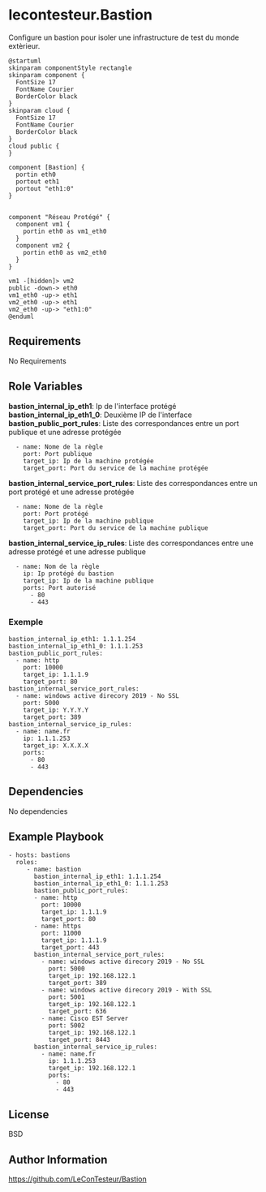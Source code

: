 lecontesteur.Bastion
==========================

Configure un bastion pour isoler une infrastructure de test du monde extèrieur.

```plantuml
@startuml
skinparam componentStyle rectangle
skinparam component {
  FontSize 17
  FontName Courier
  BorderColor black
}
skinparam cloud {
  FontSize 17
  FontName Courier
  BorderColor black
}
cloud public {
}

component [Bastion] {
  portin eth0
  portout eth1
  portout "eth1:0"
}


component "Réseau Protégé" {
  component vm1 {
    portin eth0 as vm1_eth0
  }
  component vm2 {
    portin eth0 as vm2_eth0
  }
}

vm1 -[hidden]> vm2
public -down-> eth0
vm1_eth0 -up-> eth1
vm2_eth0 -up-> eth1
vm2_eth0 -up-> "eth1:0"
@enduml
```

Requirements
------------

No Requirements

Role Variables
--------------

**bastion_internal_ip_eth1**: Ip de l'interface protégé
**bastion_internal_ip_eth1_0**: Deuxième IP de l'interface
**bastion_public_port_rules**: Liste des correspondances entre un port publique et une adresse protégée

```
  - name: Nome de la règle
    port: Port publique
    target_ip: Ip de la machine protégée
    target_port: Port du service de la machine protégée
```

**bastion_internal_service_port_rules**: Liste des correspondances entre un port protégé et une adresse protégée

```
  - name: Nome de la règle
    port: Port protégé
    target_ip: Ip de la machine publique
    target_port: Port du service de la machine publique
```

**bastion_internal_service_ip_rules**: Liste des correspondances entre une adresse protégé et une adresse publique

```
  - name: Nom de la règle
    ip: Ip protégé du bastion
    target_ip: Ip de la machine publique
    ports: Port autorisé
      - 80
      - 443
```

### Exemple

```
bastion_internal_ip_eth1: 1.1.1.254
bastion_internal_ip_eth1_0: 1.1.1.253
bastion_public_port_rules:
  - name: http
    port: 10000
    target_ip: 1.1.1.9
    target_port: 80
bastion_internal_service_port_rules:
  - name: windows active direcory 2019 - No SSL
    port: 5000
    target_ip: Y.Y.Y.Y
    target_port: 389
bastion_internal_service_ip_rules:
  - name: name.fr
    ip: 1.1.1.253
    target_ip: X.X.X.X
    ports:
      - 80
      - 443
```

Dependencies
------------

No dependencies

Example Playbook
----------------


    - hosts: bastions
      roles:
         - name: bastion
           bastion_internal_ip_eth1: 1.1.1.254
           bastion_internal_ip_eth1_0: 1.1.1.253
           bastion_public_port_rules:
           - name: http
             port: 10000
             target_ip: 1.1.1.9
             target_port: 80
           - name: https
             port: 11000
             target_ip: 1.1.1.9
             target_port: 443
           bastion_internal_service_port_rules:
             - name: windows active direcory 2019 - No SSL
               port: 5000
               target_ip: 192.168.122.1
               target_port: 389
             - name: windows active direcory 2019 - With SSL
               port: 5001
               target_ip: 192.168.122.1
               target_port: 636
             - name: Cisco EST Server
               port: 5002
               target_ip: 192.168.122.1
               target_port: 8443
           bastion_internal_service_ip_rules:
             - name: name.fr
               ip: 1.1.1.253
               target_ip: 192.168.122.1
               ports:
                 - 80
                 - 443

License
-------

BSD

Author Information
------------------

https://github.com/LeConTesteur/Bastion
